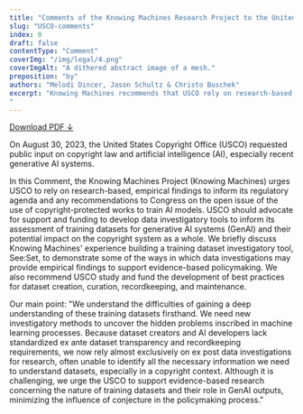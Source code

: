 ```yaml
---
title: "Comments of the Knowing Machines Research Project to the United States Copyright Office Notice of Inquiry on Artificial Intelligence and Copyright"
slug: "USCO-comments"
index: 0
draft: false
contentType: "Comment"
coverImg: "/img/legal/4.png"
coverImgAlt: "A dithered abstract image of a mesh."
preposition: "by"
authors: "Melodi Dincer, Jason Schultz & Christo Buschek"
excerpt: "Knowing Machines recommends that USCO rely on research-based, empirical findings to inform its regulatory agenda and any recommendations to Congress on this topic. Specifically, USCO should advocate for support and funding to develop data investigatory tools to inform its assessment of training datasets for GenAI and their potential impact on the copyright system as a whole. In this response, we briefly discuss Knowing Machines’ experience building a data investigatory tool for training datasets as one example of such tools and to demonstrate some of the ways in which data investigations may provide empirical findings to support evidence- based policymaking. 
"
---
```


[Download PDF ↓](/docs/legal_knowing_machines/Knowing_Machines_-_USCO-Comment_10-30-23.pdf)

		
On August 30, 2023, the United States Copyright Office (USCO) requested public input on copyright law and artificial intelligence (AI), especially recent generative AI systems.

In this Comment, the Knowing Machines Project (Knowing Machines) urges USCO to rely on research-based, empirical findings to inform its regulatory agenda and any recommendations to Congress on the open issue of the use of copyright-protected works to train AI models. USCO should advocate for support and funding to develop data investigatory tools to inform its assessment of training datasets for generative AI systems (GenAI) and their potential impact on the copyright system as a whole. We briefly discuss Knowing Machines' experience building a training dataset investigatory tool, See:Set, to demonstrate some of the ways in which data investigations may provide empirical findings to support evidence-based policymaking. We also recommend USCO study and fund the development of best practices for dataset creation, curation, recordkeeping, and maintenance.

Our main point: "We understand the difficulties of gaining a deep understanding of these training datasets firsthand. We need new investigatory methods to uncover the hidden problems inscribed in machine learning processes. Because dataset creators and AI developers lack standardized ex ante dataset transparency and recordkeeping requirements, we now rely almost exclusively on ex post data investigations for research, often unable to identify all the necessary information we need to understand datasets, especially in a copyright context. Although it is challenging, we urge the USCO to support evidence-based research concerning the nature of training datasets and their role in GenAI outputs, minimizing the influence of conjecture in the policymaking process."